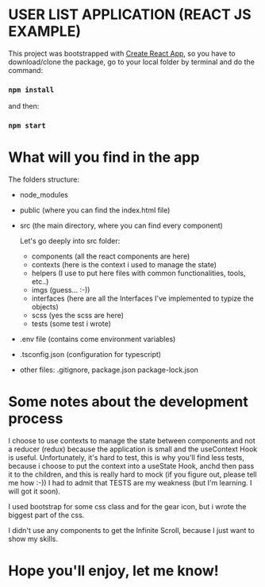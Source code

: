 # USER LIST APPLICATION (REACT JS EXAMPLE)

This project was bootstrapped with [Create React App](https://github.com/facebook/create-react-app), so you have to download/clone the package, go to your local folder by terminal and do the command:

### `npm install`

and then:

### `npm start`

# What will you find in the app

The folders structure:

- node_modules
- public (where you can find the index.html file)
- src (the main directory, where you can find every component)
    
    Let's go deeply into src folder:
    
    - components (all the react components are here)
    - contexts (here is the context i used to manage the state)
    - helpers (I use to put here files with common functionalities, tools, etc..)
    - imgs (guess... :-))
    - interfaces (here are all the Interfaces I've implemented to typize the objects)
    - scss (yes the scss are here)
    - tests (some test i wrote)
    
- .env file (contains come environment variables)
- .tsconfig.json (configuration for typescript)
- other files: .gitignore, package.json package-lock.json

# Some notes about the development process

I choose to use contexts to manage the state between components and not a reducer (redux) because the application is small and the useContext Hook is useful.
Unfortunately, it's hard to test, this is why you'll find less tests, because i choose to put the context into a useState Hook, anchd then pass it to the children, and this is really hard to mock (if you figure out, please tell me how :-)) I had to admit that TESTS are my weakness (but I'm learning. I will got it soon).

I used bootstrap for some css class and for the gear icon, but i wrote the biggest part of the css.

I didn't use any components to get the Infinite Scroll, because I just want to show my skills.

# Hope you'll enjoy, let me know!
